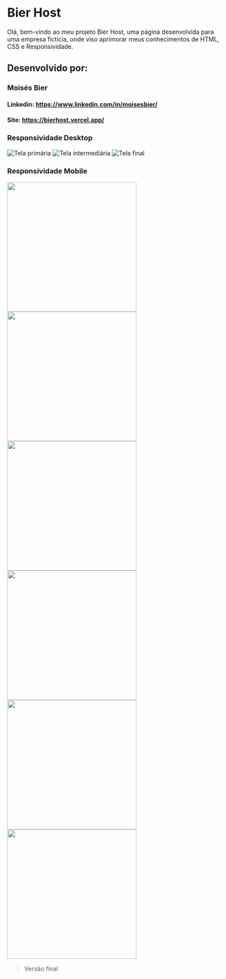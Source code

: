 # Bier Host

Olá, bem-vindo ao meu projeto Bier Host, uma página desenvolvida para uma empresa fictícia, onde viso aprimorar meus conhecimentos de HTML, CSS e Responsividade.

## Desenvolvido por:

### Moisés Bier

#### Linkedin: https://www.linkedin.com/in/moisesbier/

#### Site: https://bierhost.vercel.app/

### Responsividade Desktop ###

![Tela primária](https://i.imgur.com/Zb5ViAx.png)
![Tela intermediária](https://imgur.com/UKIcR2S.png)
![Tela final](https://imgur.com/xXVVTI0.png)

### Responsividade Mobile ###

<img src="https://imgur.com/E0tvgfW.png" width="300px"/>
<img src="https://imgur.com/CROuA8D.png" width="300px"/>
<img src="https://imgur.com/Y0G6kiN.png" width="300px"/>
<img src="https://imgur.com/jSbGUtj.png" width="300px"/>
<img src="https://imgur.com/YXNspEu.png" width="300px"/>
<img src="https://imgur.com/eNEShft.png" width="300px"/>

> Versão final

